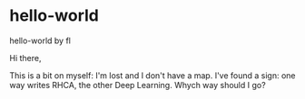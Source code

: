 # hello-world
hello-world by fl

Hi there,

This is a bit on myself: I'm lost and I don't have a map.
I've found a sign: one way writes RHCA, the other Deep Learning.
Whych way should I go?
